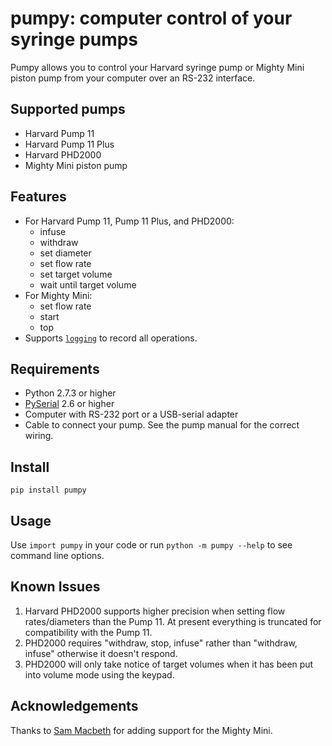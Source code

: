 ﻿# pumpy: computer control of your syringe pumps

Pumpy allows you to control your Harvard syringe pump or Mighty Mini piston pump from your computer over an RS-232 interface.

## Supported pumps

* Harvard Pump 11
* Harvard Pump 11 Plus
* Harvard PHD2000
* Mighty Mini piston pump

## Features

* For Harvard Pump 11, Pump 11 Plus, and PHD2000:
	* infuse
	* withdraw
	* set diameter
	* set flow rate
	* set target volume
	* wait until target volume 
* For Mighty Mini:
	* set flow rate
	* start
	* top
* Supports [`logging`](https://ocs.python.org/2/library/logging.html) to record all operations.

## Requirements
* Python 2.7.3 or higher
* [PySerial](http://pyserial.sourceforge.net) 2.6 or higher
* Computer with RS-232 port or a USB-serial adapter
* Cable to connect your pump. See the pump manual for the correct wiring.

## Install

`pip install pumpy`

## Usage

Use `import pumpy` in your code or run `python -m pumpy --help` to see command line options.

## Known Issues
1. Harvard PHD2000 supports higher precision when setting flow rates/diameters than the Pump 11. At present everything is truncated for compatibility with the Pump 11.
2. PHD2000 requires "withdraw, stop, infuse" rather than "withdraw, infuse" otherwise it doesn't respond.
3. PHD2000 will only take notice of target volumes when it has been put into volume mode using the keypad.

## Acknowledgements

Thanks to [Sam Macbeth](https://github.com/sammacbeth) for adding support for the Mighty Mini.
